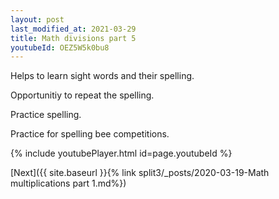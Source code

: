 ```yaml
---
layout: post
last_modified_at: 2021-03-29
title: Math divisions part 5
youtubeId: OEZ5W5k0bu8
---
```

 
 
Helps to learn sight words and their spelling.

Opportunitiy to repeat the spelling. 

Practice spelling. 
 
Practice for spelling bee competitions. 
 
{% include youtubePlayer.html id=page.youtubeId %}
 
 

[Next]({{ site.baseurl }}{% link  split3/_posts/2020-03-19-Math multiplications part 1.md%})
 
